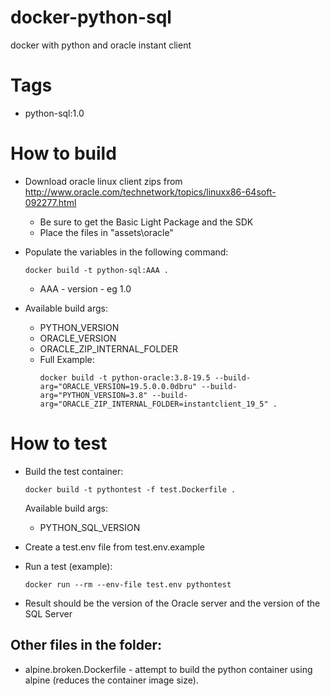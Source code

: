 # docker-python-sql

docker with python and oracle instant client

# Tags

- python-sql:1.0

# How to build

- Download oracle linux client zips from http://www.oracle.com/technetwork/topics/linuxx86-64soft-092277.html

  - Be sure to get the Basic Light Package and the SDK
  - Place the files in "assets\oracle"

- Populate the variables in the following command:

  ```
  docker build -t python-sql:AAA .
  ```

  - AAA - version - eg 1.0

- Available build args:

  - PYTHON_VERSION
  - ORACLE_VERSION
  - ORACLE_ZIP_INTERNAL_FOLDER
  - Full Example:
    ```
    docker build -t python-oracle:3.8-19.5 --build-arg="ORACLE_VERSION=19.5.0.0.0dbru" --build-arg="PYTHON_VERSION=3.8" --build-arg="ORACLE_ZIP_INTERNAL_FOLDER=instantclient_19_5" .
    ```

# How to test

- Build the test container:

  ```
  docker build -t pythontest -f test.Dockerfile .
  ```

  Available build args:

  - PYTHON_SQL_VERSION

- Create a test.env file from test.env.example
- Run a test (example):

  ```
  docker run --rm --env-file test.env pythontest
  ```

- Result should be the version of the Oracle server and the version of the SQL Server

## Other files in the folder:

- alpine.broken.Dockerfile - attempt to build the python container using alpine (reduces the container image size).
